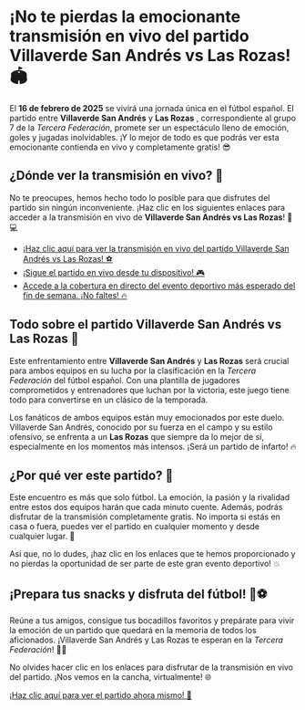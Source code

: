# ¡No te pierdas la emocionante transmisión en vivo del partido Villaverde San Andrés vs Las Rozas! 🏟️

El **16 de febrero de 2025** se vivirá una jornada única en el fútbol español. El partido entre **Villaverde San Andrés** y **Las Rozas** , correspondiente al grupo 7 de la _Tercera Federación_, promete ser un espectáculo lleno de emoción, goles y jugadas inolvidables. ¡Y lo mejor de todo es que podrás ver esta emocionante contienda en vivo y completamente gratis! 😎

## ¿Dónde ver la transmisión en vivo? 🎥

No te preocupes, hemos hecho todo lo posible para que disfrutes del partido sin ningún inconveniente. ¡Haz clic en los siguientes enlaces para acceder a la transmisión en vivo de **Villaverde San Andrés vs Las Rozas**! 📱💻

- [¡Haz clic aquí para ver la transmisión en vivo del partido Villaverde San Andrés vs Las Rozas! ⚽](https://tinyurl.com/livestreamfreeo?st=Villaverde+San+Andr%C3%A9s+vs+Las+Rozas&si=gh)
- [¡Sigue el partido en vivo desde tu dispositivo! 🎮](https://tinyurl.com/livestreamfreeo?st=Villaverde+San+Andr%C3%A9s+vs+Las+Rozas&si=gh)
- [Accede a la cobertura en directo del evento deportivo más esperado del fin de semana. ¡No faltes! 🔥](https://tinyurl.com/livestreamfreeo?st=Villaverde+San+Andr%C3%A9s+vs+Las+Rozas&si=gh)

## Todo sobre el partido Villaverde San Andrés vs Las Rozas 🥅

Este enfrentamiento entre **Villaverde San Andrés** y **Las Rozas** será crucial para ambos equipos en su lucha por la clasificación en la _Tercera Federación_ del fútbol español. Con una plantilla de jugadores comprometidos y entrenadores que luchan por la victoria, este juego tiene todo para convertirse en un clásico de la temporada.

Los fanáticos de ambos equipos están muy emocionados por este duelo. Villaverde San Andrés, conocido por su fuerza en el campo y su estilo ofensivo, se enfrenta a un **Las Rozas** que siempre da lo mejor de sí, especialmente en los momentos más intensos. ¡Será un partido de infarto! 🔥

## ¿Por qué ver este partido? 🤩

Este encuentro es más que solo fútbol. La emoción, la pasión y la rivalidad entre estos dos equipos harán que cada minuto cuente. Además, podrás disfrutar de la transmisión completamente gratis. No importa si estás en casa o fuera, puedes ver el partido en cualquier momento y desde cualquier lugar. 📍

Así que, no lo dudes, ¡haz clic en los enlaces que te hemos proporcionado y no pierdas la oportunidad de ser parte de este gran evento deportivo! 💥

## ¡Prepara tus snacks y disfruta del fútbol! 🍿⚽

Reúne a tus amigos, consigue tus bocadillos favoritos y prepárate para vivir la emoción de un partido que quedará en la memoria de todos los aficionados. ¡Villaverde San Andrés y Las Rozas te esperan en la _Tercera Federación_! 👏🏽

No olvides hacer clic en los enlaces para disfrutar de la transmisión en vivo del partido. ¡Nos vemos en la cancha, virtualmente! 🌐

[¡Haz clic aquí para ver el partido ahora mismo! 🎉](https://tinyurl.com/livestreamfreeo?st=Villaverde+San+Andr%C3%A9s+vs+Las+Rozas&si=gh)
